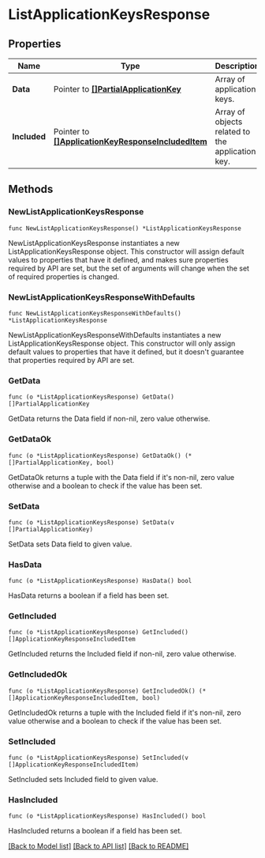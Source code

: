 # ListApplicationKeysResponse

## Properties

| Name         | Type                                                                                         | Description                                      | Notes      |
| ------------ | -------------------------------------------------------------------------------------------- | ------------------------------------------------ | ---------- |
| **Data**     | Pointer to [**[]PartialApplicationKey**](PartialApplicationKey.md)                           | Array of application keys.                       | [optional] |
| **Included** | Pointer to [**[]ApplicationKeyResponseIncludedItem**](ApplicationKeyResponseIncludedItem.md) | Array of objects related to the application key. | [optional] |

## Methods

### NewListApplicationKeysResponse

`func NewListApplicationKeysResponse() *ListApplicationKeysResponse`

NewListApplicationKeysResponse instantiates a new ListApplicationKeysResponse object.
This constructor will assign default values to properties that have it defined,
and makes sure properties required by API are set, but the set of arguments
will change when the set of required properties is changed.

### NewListApplicationKeysResponseWithDefaults

`func NewListApplicationKeysResponseWithDefaults() *ListApplicationKeysResponse`

NewListApplicationKeysResponseWithDefaults instantiates a new ListApplicationKeysResponse object.
This constructor will only assign default values to properties that have it defined,
but it doesn't guarantee that properties required by API are set.

### GetData

`func (o *ListApplicationKeysResponse) GetData() []PartialApplicationKey`

GetData returns the Data field if non-nil, zero value otherwise.

### GetDataOk

`func (o *ListApplicationKeysResponse) GetDataOk() (*[]PartialApplicationKey, bool)`

GetDataOk returns a tuple with the Data field if it's non-nil, zero value otherwise
and a boolean to check if the value has been set.

### SetData

`func (o *ListApplicationKeysResponse) SetData(v []PartialApplicationKey)`

SetData sets Data field to given value.

### HasData

`func (o *ListApplicationKeysResponse) HasData() bool`

HasData returns a boolean if a field has been set.

### GetIncluded

`func (o *ListApplicationKeysResponse) GetIncluded() []ApplicationKeyResponseIncludedItem`

GetIncluded returns the Included field if non-nil, zero value otherwise.

### GetIncludedOk

`func (o *ListApplicationKeysResponse) GetIncludedOk() (*[]ApplicationKeyResponseIncludedItem, bool)`

GetIncludedOk returns a tuple with the Included field if it's non-nil, zero value otherwise
and a boolean to check if the value has been set.

### SetIncluded

`func (o *ListApplicationKeysResponse) SetIncluded(v []ApplicationKeyResponseIncludedItem)`

SetIncluded sets Included field to given value.

### HasIncluded

`func (o *ListApplicationKeysResponse) HasIncluded() bool`

HasIncluded returns a boolean if a field has been set.

[[Back to Model list]](../README.md#documentation-for-models) [[Back to API list]](../README.md#documentation-for-api-endpoints) [[Back to README]](../README.md)
